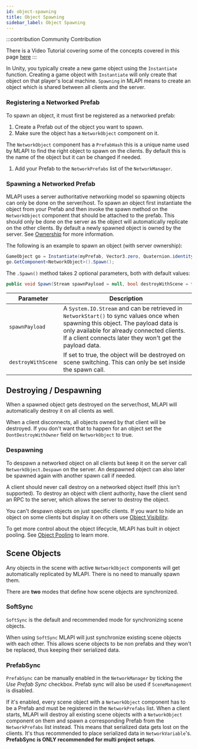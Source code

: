 ```yaml
---
id: object-spawning
title: Object Spawning
sidebar_label: Object Spawning
---
```


:::contribution Community Contribution

There is a Video Tutorial covering some of the concepts covered in this page [here](../learn/dapper/objectspawning.md)
:::

In Unity, you typically create a new game object using the `Instantiate` function. Creating a game object with `Instantiate` will only create that object on that player's local machine. `Spawning` in MLAPI means to create an object which is shared between all clients and the server.

### Registering a Networked Prefab

To spawn an object, it must first be registered as a networked prefab:

1. Create a Prefab out of the object you want to spawn.
1. Make sure the object has a `NetworkObject` component on it.

The `NetworkObject` component has a `PrefabHash` this is a unique name used by MLAPI to find the right object to spawn on the clients. By default this is the name of the object but it can be changed if needed.

1. Add your Prefab to the `NetworkPrefabs` list of the `NetworkManager`.

### Spawning a Networked Prefab

MLAPI uses a server authoritative networking model so spawning objects can only be done on the server/host.
To spawn an object first instantiate the object from your Prefab and then invoke the spawn method on the `NetworkObject` component that should be attached to the prefab.
This should only be done on the server as the object will automatically replicate on the other clients.
By default a newly spawned object is owned by the server. See [Ownership](networkobject.md#ownership) for more information.

The following is an example to spawn an object (with server ownership):

```csharp
GameObject go = Instantiate(myPrefab, Vector3.zero, Quaternion.identity);
go.GetComponent<NetworkObject>().Spawn();
```

The `.Spawn()` method takes 2 optional parameters, both with default values:

```csharp
public void Spawn(Stream spawnPayload = null, bool destroyWithScene = false);
```

| Parameter          | Description                                                                                                                                                                                                                                |
| ------------------ | ------------------------------------------------------------------------------------------------------------------------------------------------------------------------------------------------------------------------------------------ |
| `spawnPayload`     | A `System.IO.Stream` and can be retrieved in `NetworkStart()` to sync values once when spawning this object. The payload data is only available for already connected clients. If a client connects later they won't get the payload data. |
| `destroyWithScene` | If set to true, the object will be destroyed on scene switching. This can only be set inside the spawn call.                                                                                                                               |

## Destroying / Despawning

When a spawned object gets destroyed on the server/host, MLAPI will automatically destroy it on all clients as well.

When a client disconnects, all objects owned by that client will be destroyed. If you don't want that to happen for an object set the `DontDestroyWithOwner` field on `NetworkObject` to true.

### Despawning

To despawn a networked object on all clients but keep it on the server call `NetworkObject.Despawn` on the server. An despawned object can also later be spawned again with another spawn call if needed.

A client should never call destroy on a networked object itself (this isn't supported). To destroy an object with client authority, have the client send an RPC to the server, which allows the server to destroy the object.

You can't despawn objects on just specific clients. If you want to hide an object on some clients but display it on others use [Object Visibility](object-visibility.md).

To get more control about the object lifecycle, MLAPI has built in object pooling. See [Object Pooling](../advanced-topics/object-pooling.md) to learn more.

## Scene Objects

Any objects in the scene with active `NetworkObject` components will get automatically replicated by MLAPI. There is no need to manually spawn them.

There are **two** modes that define how scene objects are synchronized.

### SoftSync

`SoftSync` is the default and recommended mode for synchronizing scene objects.

When using `SoftSync` MLAPI will just synchronize existing scene objects with each other.
This allows scene objects to be non prefabs and they won't be replaced, thus keeping their serialized data.

### PrefabSync

`PrefabSync` can be manually enabled in the `NetworkManager` by ticking the _Use Prefab Sync_ checkbox. Prefab sync will also be used if `SceneManagement` is disabled.

If it's enabled, every scene object with a `NetworkObject` component has to be a Prefab and must be registered in the `NetworkPrefabs` list. When a client starts, MLAPI will destroy all existing scene objects with a `NetworkObject` component on them and spawn a corresponding Prefab from the `NetworkPrefabs` list instead. This means that serialized data gets lost on the clients. It's thus recommended to place serialized data in `NetworkVariable`'s.
**PrefabSync is ONLY recommended for multi project setups**.
